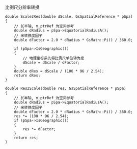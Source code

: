 ﻿比例尺分辨率转换

	double Scale2Res(double dScale, GsSpatialReference * pSpa)
	{
		// 长半轴, m_ptrRef 为空间参考
		double dRadius = pSpa->EquatorialRadiusA();
		// 米转换度因子
		double dFactor = 2.0 * dRadius * GsMath::Pi() / 360.0;
	
		if (pSpa->IsGeographic())
		{
			// 地理坐标系先将比例尺单位转为度
			dScale = dScale / dFactor;
		}
		double dRes = dScale / (100 * 96 / 2.54);
		return dRes; 
	}
	
	double Res2Scale(double res, GsSpatialReference * pSpa)
	{
		// 长半轴, m_ptrRef 为空间参考
		double dRadius = pSpa->EquatorialRadiusA();
		// 米转换度因子
		double dFactor = 2.0 * dRadius * GsMath::Pi() / 360.0;
		res *= (100 * 96 / 2.54);
		if (pSpa->IsGeographic())
		{
			res *= dFactor;
		}
		return res;
	}